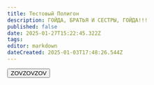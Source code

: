 ```yaml
---
title: Тестовый Полигон
description: ГОЙДА, БРАТЬЯ И СЕСТРЫ, ГОЙДА!!!
published: false
date: 2025-01-27T15:22:45.322Z
tags: 
editor: markdown
dateCreated: 2025-01-03T17:48:26.544Z
---
```


<button onclick="copyToClipboard(text)">
<div class="text">
ZOVZOVZOV
</div>
</button>